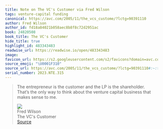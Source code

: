 ```yaml
---
title: Note on The VC's Customer via Fred Wilson
tags: venture-capital funding
canonical: https://avc.com/2005/11/the_vcs_custome/?lctg=90391110
author: Fred Wilson
author_id: fd18a84021b058aec8b8f8c72d2951ac
book: 24820508
book_title: The VC's Customer
hide_title: true
highlight_id: 483343483
readwise_url: https://readwise.io/open/483343483
image:
favicon_url: https://s2.googleusercontent.com/s2/favicons?domain=avc.com
source_emoji: "\U0001F310"
source_url: https://avc.com/2005/11/the_vcs_custome/?lctg=90391110#:~:text=The%20entrepreneur%20is,sense%20to%20me.
serial_number: 2023.NTE.315
---
```

> The entrepreneur is the customer and the LP is the shareholder. That’s the only way to think about the venture capital business that makes sense to me.
> <div class="quoteback-footer"><div class="quoteback-avatar"><img class="mini-favicon" src="https://s2.googleusercontent.com/s2/favicons?domain=avc.com"></div><div class="quoteback-metadata"><div class="metadata-inner"><span style="display:none">FROM:</span><div aria-label="Fred Wilson" class="quoteback-author"> Fred Wilson</div><div aria-label="The VC's Customer" class="quoteback-title"> The VC's Customer</div></div></div><div class="quoteback-backlink"><a target="_blank" aria-label="go to the full text of this quotation" rel="noopener" href="https://avc.com/2005/11/the_vcs_custome/?lctg=90391110#:~:text=The%20entrepreneur%20is,sense%20to%20me." class="quoteback-arrow"> Source</a></div></div>
